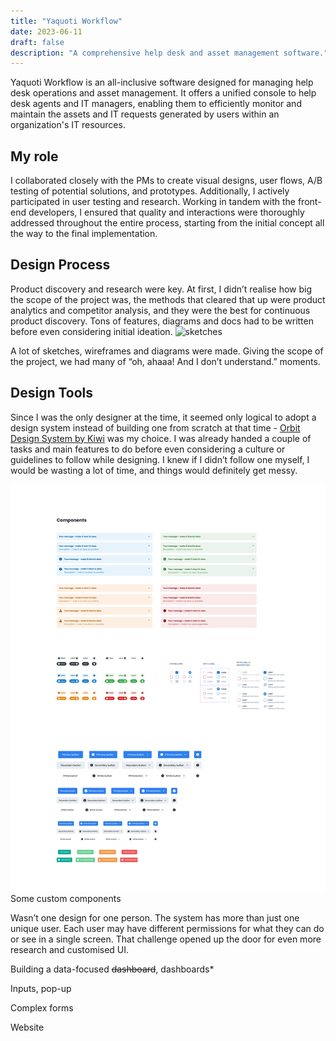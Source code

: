 ```yaml
---
title: "Yaquoti Workflow"
date: 2023-06-11
draft: false
description: "A comprehensive help desk and asset management software."
---
```


Yaquoti Workflow is an all-inclusive software designed for managing help desk operations and asset management. It offers a unified console to help desk agents and IT managers, enabling them to efficiently monitor and maintain the assets and IT requests generated by users within an organization's IT resources.

## My role 
I collaborated closely with the PMs to create visual designs, user flows, A/B testing of potential solutions, and prototypes. Additionally, I actively participated in user testing and research. Working in tandem with the front-end developers, I ensured that quality and interactions were thoroughly addressed throughout the entire process, starting from the initial concept all the way to the final implementation.

## Design Process
Product discovery and research were key. At first, I didn’t realise how big the scope of the project was, the methods that cleared that up were product analytics and competitor analysis, and they were the best for continuous product discovery. Tons of features, diagrams and docs had to be written before even considering initial ideation. 
![sketches](sketches.png)<!-- {"width":654} -->

A lot of sketches, wireframes and diagrams were made. Giving the scope of the project, we had many of “oh, ahaaa! And I don’t understand.” moments.

## Design Tools
Since I was the only designer at the time, it seemed only logical to adopt a design system instead of building one from scratch at that time - [Orbit Design System by Kiwi](https://www.figma.com/community/file/832549862383280158/%5BOrbit-Design-System%5D-Desktop-Web-Components) was my choice. I was already handed a couple of tasks and main features to do before even considering a culture or guidelines to follow while designing. I knew if I didn’t follow one myself, I would be wasting a lot of time, and things would definitely get messy. 

![a photo of some of Kiwi components](kiwi_design_system.png)
Some custom components 




Wasn’t one design for one person.
The system has more than just one unique user. Each user may have different permissions for what they can do or see in a single screen. That challenge opened up the door for even more research and customised UI. 





Building a data-focused ~~dashboard~~, dashboards*


Inputs, pop-up

Complex forms 


Website 
